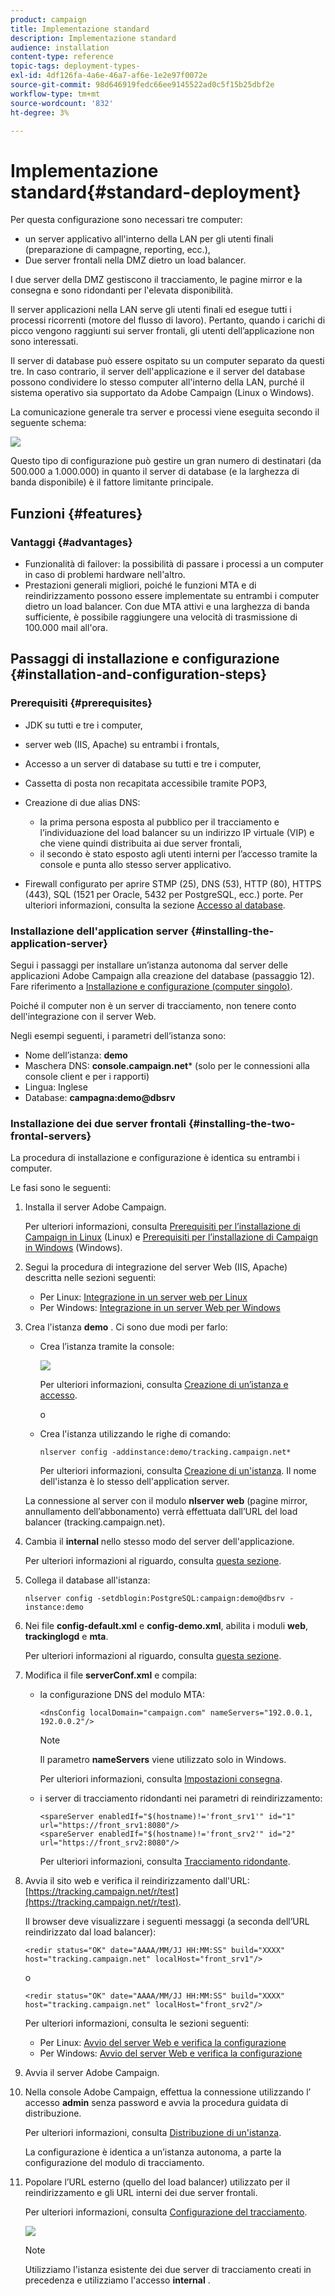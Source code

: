 ```yaml
---
product: campaign
title: Implementazione standard
description: Implementazione standard
audience: installation
content-type: reference
topic-tags: deployment-types-
exl-id: 4df126fa-4a6e-46a7-af6e-1e2e97f0072e
source-git-commit: 98d646919fedc66ee9145522ad0c5f15b25dbf2e
workflow-type: tm+mt
source-wordcount: '832'
ht-degree: 3%

---
```


# Implementazione standard{#standard-deployment}

Per questa configurazione sono necessari tre computer:

* un server applicativo all&#39;interno della LAN per gli utenti finali (preparazione di campagne, reporting, ecc.),
* Due server frontali nella DMZ dietro un load balancer.

I due server della DMZ gestiscono il tracciamento, le pagine mirror e la consegna e sono ridondanti per l&#39;elevata disponibilità.

Il server applicazioni nella LAN serve gli utenti finali ed esegue tutti i processi ricorrenti (motore del flusso di lavoro). Pertanto, quando i carichi di picco vengono raggiunti sui server frontali, gli utenti dell’applicazione non sono interessati.

Il server di database può essere ospitato su un computer separato da questi tre. In caso contrario, il server dell&#39;applicazione e il server del database possono condividere lo stesso computer all&#39;interno della LAN, purché il sistema operativo sia supportato da Adobe Campaign (Linux o Windows).

La comunicazione generale tra server e processi viene eseguita secondo il seguente schema:

![](assets/s_001_ncs_install_standardconfig.png)

Questo tipo di configurazione può gestire un gran numero di destinatari (da 500.000 a 1.000.000) in quanto il server di database (e la larghezza di banda disponibile) è il fattore limitante principale.

## Funzioni {#features}

### Vantaggi {#advantages}

* Funzionalità di failover: la possibilità di passare i processi a un computer in caso di problemi hardware nell&#39;altro.
* Prestazioni generali migliori, poiché le funzioni MTA e di reindirizzamento possono essere implementate su entrambi i computer dietro un load balancer. Con due MTA attivi e una larghezza di banda sufficiente, è possibile raggiungere una velocità di trasmissione di 100.000 mail all&#39;ora.

## Passaggi di installazione e configurazione {#installation-and-configuration-steps}

### Prerequisiti {#prerequisites}

* JDK su tutti e tre i computer,
* server web (IIS, Apache) su entrambi i frontals,
* Accesso a un server di database su tutti e tre i computer,
* Cassetta di posta non recapitata accessibile tramite POP3,
* Creazione di due alias DNS:

   * la prima persona esposta al pubblico per il tracciamento e l’individuazione del load balancer su un indirizzo IP virtuale (VIP) e che viene quindi distribuita ai due server frontali,
   * il secondo è stato esposto agli utenti interni per l’accesso tramite la console e punta allo stesso server applicativo.

* Firewall configurato per aprire STMP (25), DNS (53), HTTP (80), HTTPS (443), SQL (1521 per Oracle, 5432 per PostgreSQL, ecc.) porte. Per ulteriori informazioni, consulta la sezione [Accesso al database](../../installation/using/network-configuration.md#database-access).

### Installazione dell&#39;application server {#installing-the-application-server}

Segui i passaggi per installare un’istanza autonoma dal server delle applicazioni Adobe Campaign alla creazione del database (passaggio 12). Fare riferimento a [Installazione e configurazione (computer singolo)](../../installation/using/standalone-deployment.md#installing-and-configuring--single-machine-).

Poiché il computer non è un server di tracciamento, non tenere conto dell&#39;integrazione con il server Web.

Negli esempi seguenti, i parametri dell’istanza sono:

* Nome dell’istanza: **demo**
* Maschera DNS: **console.campaign.net*** (solo per le connessioni alla console client e per i rapporti)
* Lingua: Inglese
* Database: **campagna:demo@dbsrv**

### Installazione dei due server frontali {#installing-the-two-frontal-servers}

La procedura di installazione e configurazione è identica su entrambi i computer.

Le fasi sono le seguenti:

1. Installa il server Adobe Campaign.

   Per ulteriori informazioni, consulta [Prerequisiti per l’installazione di Campaign in Linux](../../installation/using/prerequisites-of-campaign-installation-in-linux.md) (Linux) e [Prerequisiti per l’installazione di Campaign in Windows](../../installation/using/prerequisites-of-campaign-installation-in-windows.md) (Windows).

1. Segui la procedura di integrazione del server Web (IIS, Apache) descritta nelle sezioni seguenti:

   * Per Linux: [Integrazione in un server web per Linux](../../installation/using/integration-into-a-web-server-for-linux.md)
   * Per Windows: [Integrazione in un server Web per Windows](../../installation/using/integration-into-a-web-server-for-windows.md)

1. Crea l&#39;istanza **demo** . Ci sono due modi per farlo:

   * Crea l’istanza tramite la console:

      ![](assets/install_create_new_connexion.png)

      Per ulteriori informazioni, consulta [Creazione di un’istanza e accesso](../../installation/using/creating-an-instance-and-logging-on.md).

      o

   * Crea l&#39;istanza utilizzando le righe di comando:

      ```
      nlserver config -addinstance:demo/tracking.campaign.net*
      ```

      Per ulteriori informazioni, consulta [Creazione di un&#39;istanza](../../installation/using/command-lines.md#creating-an-instance).
   Il nome dell&#39;istanza è lo stesso dell&#39;application server.

   La connessione al server con il modulo **nlserver web** (pagine mirror, annullamento dell’abbonamento) verrà effettuata dall’URL del load balancer (tracking.campaign.net).

1. Cambia il **internal** nello stesso modo del server dell&#39;applicazione.

   Per ulteriori informazioni al riguardo, consulta [questa sezione](../../installation/using/configuring-campaign-server.md#internal-identifier).

1. Collega il database all&#39;istanza:

   ```
   nlserver config -setdblogin:PostgreSQL:campaign:demo@dbsrv -instance:demo
   ```

1. Nei file **config-default.xml** e **config-demo.xml**, abilita i moduli **web**, **trackinglogd** e **mta**.

   Per ulteriori informazioni al riguardo, consulta [questa sezione](../../installation/using/configuring-campaign-server.md#enabling-processes).

1. Modifica il file **serverConf.xml** e compila:

   * la configurazione DNS del modulo MTA:

      ```
      <dnsConfig localDomain="campaign.com" nameServers="192.0.0.1, 192.0.0.2"/>
      ```

      >[!NOTE]
      >
      >Il parametro **nameServers** viene utilizzato solo in Windows.

      Per ulteriori informazioni, consulta [Impostazioni consegna](configure-delivery-settings.md).

   * i server di tracciamento ridondanti nei parametri di reindirizzamento:

      ```
      <spareServer enabledIf="$(hostname)!='front_srv1'" id="1" url="https://front_srv1:8080"/>
      <spareServer enabledIf="$(hostname)!='front_srv2'" id="2" url="https://front_srv2:8080"/>
      ```

      Per ulteriori informazioni, consulta [Tracciamento ridondante](configuring-campaign-server.md#redundant-tracking).

1. Avvia il sito web e verifica il reindirizzamento dall&#39;URL: [https://tracking.campaign.net/r/test](https://tracking.campaign.net/r/test).

   Il browser deve visualizzare i seguenti messaggi (a seconda dell’URL reindirizzato dal load balancer):

   ```
   <redir status="OK" date="AAAA/MM/JJ HH:MM:SS" build="XXXX" host="tracking.campaign.net" localHost="front_srv1"/>
   ```

   o

   ```
   <redir status="OK" date="AAAA/MM/JJ HH:MM:SS" build="XXXX" host="tracking.campaign.net" localHost="front_srv2"/>
   ```

   Per ulteriori informazioni, consulta le sezioni seguenti:

   * Per Linux: [Avvio del server Web e verifica la configurazione](../../installation/using/integration-into-a-web-server-for-linux.md#launching-the-web-server-and-testing-the-configuration)
   * Per Windows: [Avvio del server Web e verifica la configurazione](../../installation/using/integration-into-a-web-server-for-windows.md#launching-the-web-server-and-testing-the-configuration)

1. Avvia il server Adobe Campaign.
1. Nella console Adobe Campaign, effettua la connessione utilizzando l’ accesso **admin** senza password e avvia la procedura guidata di distribuzione.

   Per ulteriori informazioni, consulta [Distribuzione di un&#39;istanza](../../installation/using/deploying-an-instance.md).

   La configurazione è identica a un’istanza autonoma, a parte la configurazione del modulo di tracciamento.

1. Popolare l’URL esterno (quello del load balancer) utilizzato per il reindirizzamento e gli URL interni dei due server frontali.

   Per ulteriori informazioni, consulta [Configurazione del tracciamento](../../installation/using/deploying-an-instance.md#tracking-configuration).

   ![](assets/d_ncs_install_tracking2.png)

   >[!NOTE]
   >
   >Utilizziamo l&#39;istanza esistente dei due server di tracciamento creati in precedenza e utilizziamo l&#39;accesso **internal** .
